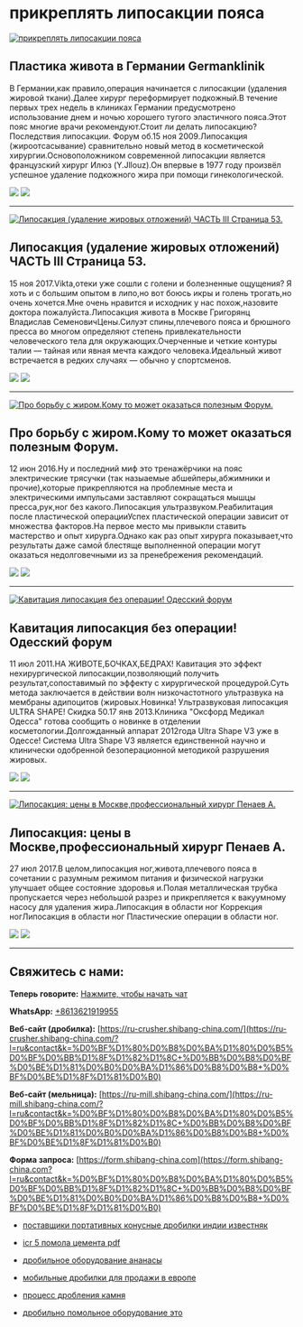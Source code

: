# прикреплять липосакции пояса

<a href="https://swt.shibang-china.com/?n=lxq&l=ru&img&k=%D0%BF%D1%80%D0%B8%D0%BA%D1%80%D0%B5%D0%BF%D0%BB%D1%8F%D1%82%D1%8C+%D0%BB%D0%B8%D0%BF%D0%BE%D1%81%D0%B0%D0%BA%D1%86%D0%B8%D0%B8+%D0%BF%D0%BE%D1%8F%D1%81%D0%B0" target="_blank">![прикреплять липосакции пояса](http://static.shibang-china.com/all-800x300/950.jpg)</a>

## Пластика живота в Германии Germanklinik
В Германии,как правило,операция начинается с липосакции (удаления жировой ткани).Далее хирург переформирует подкожный.В течение первых трех недель в клиниках Германии предусмотрено использование днем и ночью хорошего тугого эластичного пояса.Этот пояс многие врачи рекомендуют.Стоит ли делать липосакцию? Последствия липосакции. Форум об.15 ноя 2009.Липосакция (жироотсасывание) сравнительно новый метод в косметической хирургии.Основоположником современной липосакции является французский хирург Илюз (Y.Jllouz).Он впервые в 1977 году произвёл успешное удаление подкожного жира при помощи гинекологической.


<a href="https://whatsapp.shibangsoft.com/WhatsApp.php" target="_blank" title="WhatsApp">![](http://static.shibang-china.com/icon/whatsapp.png)</a> <a href="https://swt.shibang-china.com/?n=lxq&l=ru&icon&k=%D0%BF%D1%80%D0%B8%D0%BA%D1%80%D0%B5%D0%BF%D0%BB%D1%8F%D1%82%D1%8C+%D0%BB%D0%B8%D0%BF%D0%BE%D1%81%D0%B0%D0%BA%D1%86%D0%B8%D0%B8+%D0%BF%D0%BE%D1%8F%D1%81%D0%B0" target="_blank">![](http://static.shibang-china.com/icon/chat-ru.png)</a>

---

<a href="https://swt.shibang-china.com/?n=lxq&l=ru&img&k=%D0%BF%D1%80%D0%B8%D0%BA%D1%80%D0%B5%D0%BF%D0%BB%D1%8F%D1%82%D1%8C+%D0%BB%D0%B8%D0%BF%D0%BE%D1%81%D0%B0%D0%BA%D1%86%D0%B8%D0%B8+%D0%BF%D0%BE%D1%8F%D1%81%D0%B0" target="_blank">![Липосакция (удаление жировых отложений) ЧАСТЬ III Страница 53.](http://static.shibang-china.com/all-800x300/1035.jpg)</a>

## Липосакция (удаление жировых отложений) ЧАСТЬ III Страница 53.
15 ноя 2017.Vikta,отеки уже сошли с голени и болезненные ощущения? Я хоть и с большим опытом в липо,но вот боюсь икры и голень трогать,но очень хочется.Мне очень нравится и исходник у нас похож,назовите доктора пожалуйста.Липосакция живота в Москве  Григорянц Владислав СеменовичЦены.Силуэт спины,плечевого пояса и брюшного пресса во многом определяют степень привлекательности человеческого тела для окружающих.Очерченные и четкие контуры талии — тайная или явная мечта каждого человека.Идеальный живот встречается в редких случаях — обычно у спортсменов.


<a href="https://whatsapp.shibangsoft.com/WhatsApp.php" target="_blank" title="WhatsApp">![](http://static.shibang-china.com/icon/whatsapp.png)</a> <a href="https://swt.shibang-china.com/?n=lxq&l=ru&icon&k=%D0%BF%D1%80%D0%B8%D0%BA%D1%80%D0%B5%D0%BF%D0%BB%D1%8F%D1%82%D1%8C+%D0%BB%D0%B8%D0%BF%D0%BE%D1%81%D0%B0%D0%BA%D1%86%D0%B8%D0%B8+%D0%BF%D0%BE%D1%8F%D1%81%D0%B0" target="_blank">![](http://static.shibang-china.com/icon/chat-ru.png)</a>

---

<a href="https://swt.shibang-china.com/?n=lxq&l=ru&img&k=%D0%BF%D1%80%D0%B8%D0%BA%D1%80%D0%B5%D0%BF%D0%BB%D1%8F%D1%82%D1%8C+%D0%BB%D0%B8%D0%BF%D0%BE%D1%81%D0%B0%D0%BA%D1%86%D0%B8%D0%B8+%D0%BF%D0%BE%D1%8F%D1%81%D0%B0" target="_blank">![Про борьбу с жиром.Кому то может оказаться полезным Форум.](http://static.shibang-china.com/all-800x300/1142.jpg)</a>

## Про борьбу с жиром.Кому то может оказаться полезным Форум.
12 июн 2016.Ну и последний миф это тренажёрчики на пояс электрические трясучки (так назыаемые абшейперы,абжимники и прочие),которые прикрепляются на проблемные места и электрическими импульсами заставляют сокращаться мышцы пресса,рук,ног без какого.Липосакция ультразвуком.Реабилитация после пластической операцииУспех пластической операции зависит от множества факторов.На первое место мы привыкли ставить мастерство и опыт хирурга.Однако как раз опыт хирурга показывает,что результаты даже самой блестяще выполненной операции могут оказаться недолговечными из за пренебрежения рекомендаций.


<a href="https://whatsapp.shibangsoft.com/WhatsApp.php" target="_blank" title="WhatsApp">![](http://static.shibang-china.com/icon/whatsapp.png)</a> <a href="https://swt.shibang-china.com/?n=lxq&l=ru&icon&k=%D0%BF%D1%80%D0%B8%D0%BA%D1%80%D0%B5%D0%BF%D0%BB%D1%8F%D1%82%D1%8C+%D0%BB%D0%B8%D0%BF%D0%BE%D1%81%D0%B0%D0%BA%D1%86%D0%B8%D0%B8+%D0%BF%D0%BE%D1%8F%D1%81%D0%B0" target="_blank">![](http://static.shibang-china.com/icon/chat-ru.png)</a>

---

<a href="https://swt.shibang-china.com/?n=lxq&l=ru&img&k=%D0%BF%D1%80%D0%B8%D0%BA%D1%80%D0%B5%D0%BF%D0%BB%D1%8F%D1%82%D1%8C+%D0%BB%D0%B8%D0%BF%D0%BE%D1%81%D0%B0%D0%BA%D1%86%D0%B8%D0%B8+%D0%BF%D0%BE%D1%8F%D1%81%D0%B0" target="_blank">![Кавитация липосакция без операции! Одесский форум](http://static.shibang-china.com/all-800x300/313.jpg)</a>

## Кавитация липосакция без операции! Одесский форум
11 июл 2011.НА ЖИВОТЕ,БОЧКАХ,БЕДРАХ! Кавитация это эффект нехирургической липосакции,позволяющий получить результат,сопоставимый по эффекту с хирургической процедурой.Суть метода заключается в действии волн низкочастотного ультразвука на мембраны адипоцитов (жировых.Новинка! Ультразвуковая липосакция ULTRA SHAPE! Скидка 50.17 янв 2013.Клиника "Оксфорд Медикал Одесса" готова сообщить о новинке в отделении косметологии.Долгожданный аппарат 2012года Ultra Shape V3 уже в Одессе! Система Ultra Shape V3 является единственной научно и клинически одобренной безоперационной методикой разрушения жировых.


<a href="https://whatsapp.shibangsoft.com/WhatsApp.php" target="_blank" title="WhatsApp">![](http://static.shibang-china.com/icon/whatsapp.png)</a> <a href="https://swt.shibang-china.com/?n=lxq&l=ru&icon&k=%D0%BF%D1%80%D0%B8%D0%BA%D1%80%D0%B5%D0%BF%D0%BB%D1%8F%D1%82%D1%8C+%D0%BB%D0%B8%D0%BF%D0%BE%D1%81%D0%B0%D0%BA%D1%86%D0%B8%D0%B8+%D0%BF%D0%BE%D1%8F%D1%81%D0%B0" target="_blank">![](http://static.shibang-china.com/icon/chat-ru.png)</a>

---

<a href="https://swt.shibang-china.com/?n=lxq&l=ru&img&k=%D0%BF%D1%80%D0%B8%D0%BA%D1%80%D0%B5%D0%BF%D0%BB%D1%8F%D1%82%D1%8C+%D0%BB%D0%B8%D0%BF%D0%BE%D1%81%D0%B0%D0%BA%D1%86%D0%B8%D0%B8+%D0%BF%D0%BE%D1%8F%D1%81%D0%B0" target="_blank">![Липосакция: цены в Москве,профессиональный хирург Пенаев А.](http://static.shibang-china.com/all-800x300/664.jpg)</a>

## Липосакция: цены в Москве,профессиональный хирург Пенаев А.
27 июл 2017.В целом,липосакция ног,живота,плечевого пояса в сочетании с разумным режимом питания и физической нагрузки улучшает общее состояние здоровья и.Полая металлическая трубка пропускается через небольшой разрез и прикрепляется к вакуумному насосу для удаления жира.Липосакция в области ног Коррекция ногЛипосакция в области ног Пластические операции в области ног.


<a href="https://whatsapp.shibangsoft.com/WhatsApp.php" target="_blank" title="WhatsApp">![](http://static.shibang-china.com/icon/whatsapp.png)</a> <a href="https://swt.shibang-china.com/?l=ru&icon&k=%D0%BF%D1%80%D0%B8%D0%BA%D1%80%D0%B5%D0%BF%D0%BB%D1%8F%D1%82%D1%8C+%D0%BB%D0%B8%D0%BF%D0%BE%D1%81%D0%B0%D0%BA%D1%86%D0%B8%D0%B8+%D0%BF%D0%BE%D1%8F%D1%81%D0%B0" target="_blank">![](http://static.shibang-china.com/icon/chat-ru.png)</a>

---
## Свяжитесь с нами:

**Теперь говорите:** [Нажмите, чтобы начать чат](https://swt.shibang-china.com?l=ru&contact&k=%D0%BF%D1%80%D0%B8%D0%BA%D1%80%D0%B5%D0%BF%D0%BB%D1%8F%D1%82%D1%8C+%D0%BB%D0%B8%D0%BF%D0%BE%D1%81%D0%B0%D0%BA%D1%86%D0%B8%D0%B8+%D0%BF%D0%BE%D1%8F%D1%81%D0%B0)

**WhatsApp:**  [+8613621919955](https://whatsapp.shibangsoft.com/WhatsApp.php)

**Веб-сайт (дробилка):** [https://ru-crusher.shibang-china.com/](https://ru-crusher.shibang-china.com/?l=ru&contact&k=%D0%BF%D1%80%D0%B8%D0%BA%D1%80%D0%B5%D0%BF%D0%BB%D1%8F%D1%82%D1%8C+%D0%BB%D0%B8%D0%BF%D0%BE%D1%81%D0%B0%D0%BA%D1%86%D0%B8%D0%B8+%D0%BF%D0%BE%D1%8F%D1%81%D0%B0)

**Веб-сайт (мельница):** [https://ru-mill.shibang-china.com/](https://ru-mill.shibang-china.com/?l=ru&contact&k=%D0%BF%D1%80%D0%B8%D0%BA%D1%80%D0%B5%D0%BF%D0%BB%D1%8F%D1%82%D1%8C+%D0%BB%D0%B8%D0%BF%D0%BE%D1%81%D0%B0%D0%BA%D1%86%D0%B8%D0%B8+%D0%BF%D0%BE%D1%8F%D1%81%D0%B0)

**Форма запроса:** [https://form.shibang-china.com](https://form.shibang-china.com?l=ru&contact&k=%D0%BF%D1%80%D0%B8%D0%BA%D1%80%D0%B5%D0%BF%D0%BB%D1%8F%D1%82%D1%8C+%D0%BB%D0%B8%D0%BF%D0%BE%D1%81%D0%B0%D0%BA%D1%86%D0%B8%D0%B8+%D0%BF%D0%BE%D1%8F%D1%81%D0%B0)

* [поставщики портативных конусные дробилки индии известняк](../57/%D0%BF%D0%BE%D1%81%D1%82%D0%B0%D0%B2%D1%89%D0%B8%D0%BA%D0%B8%20%D0%BF%D0%BE%D1%80%D1%82%D0%B0%D1%82%D0%B8%D0%B2%D0%BD%D1%8B%D1%85%20%D0%BA%D0%BE%D0%BD%D1%83%D1%81%D0%BD%D1%8B%D0%B5%20%D0%B4%D1%80%D0%BE%D0%B1%D0%B8%D0%BB%D0%BA%D0%B8%20%D0%B8%D0%BD%D0%B4%D0%B8%D0%B8%20%D0%B8%D0%B7%D0%B2%D0%B5%D1%81%D1%82%D0%BD%D1%8F%D0%BA.md)

* [icr 5 помола цемента pdf](../59/icr%205%20%D0%BF%D0%BE%D0%BC%D0%BE%D0%BB%D0%B0%20%D1%86%D0%B5%D0%BC%D0%B5%D0%BD%D1%82%D0%B0%20pdf.md)

* [дробильное оборудование ананасы](../54/%D0%B4%D1%80%D0%BE%D0%B1%D0%B8%D0%BB%D1%8C%D0%BD%D0%BE%D0%B5%20%D0%BE%D0%B1%D0%BE%D1%80%D1%83%D0%B4%D0%BE%D0%B2%D0%B0%D0%BD%D0%B8%D0%B5%20%D0%B0%D0%BD%D0%B0%D0%BD%D0%B0%D1%81%D1%8B.md)

* [мобильные дробилки для продажи в европе](../59/%D0%BC%D0%BE%D0%B1%D0%B8%D0%BB%D1%8C%D0%BD%D1%8B%D0%B5%20%D0%B4%D1%80%D0%BE%D0%B1%D0%B8%D0%BB%D0%BA%D0%B8%20%D0%B4%D0%BB%D1%8F%20%D0%BF%D1%80%D0%BE%D0%B4%D0%B0%D0%B6%D0%B8%20%D0%B2%20%D0%B5%D0%B2%D1%80%D0%BE%D0%BF%D0%B5.md)

* [процесс дробления камня](../51/%D0%BF%D1%80%D0%BE%D1%86%D0%B5%D1%81%D1%81%20%D0%B4%D1%80%D0%BE%D0%B1%D0%BB%D0%B5%D0%BD%D0%B8%D1%8F%20%D0%BA%D0%B0%D0%BC%D0%BD%D1%8F.md)

* [дробильно помольное оборудование это](../57/%D0%B4%D1%80%D0%BE%D0%B1%D0%B8%D0%BB%D1%8C%D0%BD%D0%BE%20%D0%BF%D0%BE%D0%BC%D0%BE%D0%BB%D1%8C%D0%BD%D0%BE%D0%B5%20%D0%BE%D0%B1%D0%BE%D1%80%D1%83%D0%B4%D0%BE%D0%B2%D0%B0%D0%BD%D0%B8%D0%B5%20%D1%8D%D1%82%D0%BE.md)